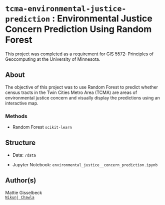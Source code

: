 # `tcma-environmental-justice-prediction` : Environmental Justice Concern Prediction Using Random Forest


This project was completed as a requirement for GIS 5572: Principles of Geocomputing at the University of Minnesota.

## About

The objective of this project was to use Random Forest to predict whether census tracts in the
Twin Cities Metro Area (TCMA) are areas of environmental justice concern and visually display the predictions using an interactive map.

### Methods
- Random Forest `scikit-learn`


## Structure
* Data: `/data`

* Jupyter Notebook: `environmental_justice__concern_prediction.ipynb`


## Author(s)
Mattie Gisselbeck
<br>
[`Nikunj Chawla`](https://github.com/nik312123)
